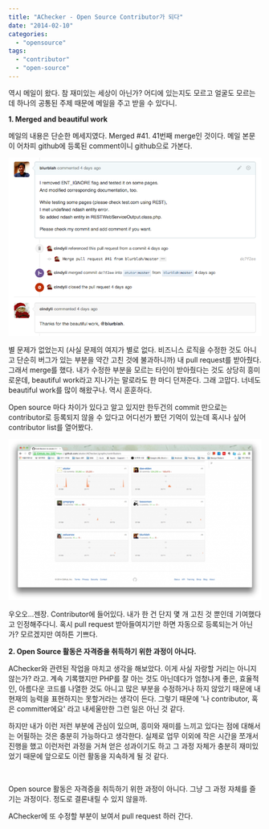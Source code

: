 ```yaml
---
title: "AChecker - Open Source Contributor가 되다"
date: "2014-02-10"
categories: 
  - "opensource"
tags: 
  - "contributor"
  - "open-source"
---
```


역시 메일이 왔다. 참 재미있는 세상이 아닌가? 어디에 있는지도 모르고 얼굴도 모르는데 하나의 공통된 주제 때문에 메일을 주고 받을 수 있다니.

**1\. Merged and beautiful work**

메일의 내용은 단순한 메세지였다. Merged #41. 41번째 merge인 것이다. 메일 본문이 어차피 github에 등록된 comment이니 github으로 가본다.

[![스크린샷 2014-02-10 오후 2.55.17](images/스크린샷-2014-02-10-오후-2.55.17.png)](https://blurblah.net/wp-content/uploads/2014/02/스크린샷-2014-02-10-오후-2.55.17.png)

별 문제가 없었는지 (사실 문제의 여지가 별로 없다. 비즈니스 로직을 수정한 것도 아니고 단순히 버그가 있는 부분을 약간 고친 것에 불과하니까) 내 pull request를 받아줬다. 그래서 merge를 했다. 내가 수정한 부분을 모르는 타인이 받아줬다는 것도 상당히 흥미로운데, beautiful work라고 지나가는 말로라도 한 마디 던져준다. 그래 고맙다. 너네도 beautiful work를 많이 해왔구나. 역시 훈훈하다.

Open source 마다 차이가 있다고 알고 있지만 한두건의 commit 만으로는 contributor로 등록되지 않을 수 있다고 어디선가 봤던 기억이 있는데 혹시나 싶어 contributor list를 열어봤다.

[![스크린샷 2014-02-10 오후 2.55.46](images/스크린샷-2014-02-10-오후-2.55.46-1024x651.png)](https://blurblah.net/wp-content/uploads/2014/02/스크린샷-2014-02-10-오후-2.55.46.png)

우오오...젠장. Contributor에 들어있다. 내가 한 건 단지 몇 개 고친 것 뿐인데 기여했다고 인정해주다니. 혹시 pull request 받아들여지기만 하면 자동으로 등록되는거 아닌가? 모르겠지만 여하튼 기쁘다.

**2\. Open Source 활동은 자격증을 취득하기 위한 과정이 아니다.**

AChecker와 관련된 작업을 마치고 생각을 해보았다. 이게 사실 자랑할 거리는 아니지 않는가? 라고. 계속 기록했지만 PHP를 잘 아는 것도 아닌데다가 엄청나게 좋은, 효율적인, 아름다운 코드를 나열한 것도 아니고 많은 부분을 수정하거나 하지 않았기 때문에 내 현재의 능력을 표현하지는 못할거라는 생각이 든다. 그렇기 때문에 '나 contributor, 혹은 committer에요' 라고 내세울만한 그런 일은 아닌 것 같다.

하지만 내가 이런 저런 부분에 관심이 있으며, 흥미와 재미를 느끼고 있다는 점에 대해서는 어필하는 것은 충분히 가능하다고 생각한다. 실제로 업무 이외에 작은 시간을 쪼개서 진행을 했고 이런저런 과정을 거쳐 얻은 성과이기도 하고 그 과정 자체가 충분히 재미있었기 때문에 앞으로도 이런 활동을 지속하게 될 것 같다.

 

Open source 활동은 자격증을 취득하기 위한 과정이 아니다. 그냥 그 과정 자체를 즐기는 과정이다. 정도로 결론내릴 수 있지 않을까.

AChecker에 또 수정할 부분이 보여서 pull request 하러 간다.
